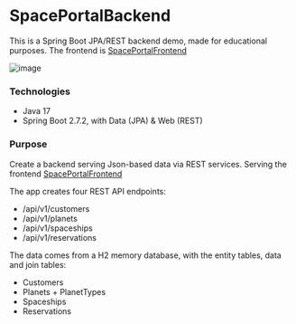 # SpacePortalBackend
This is a Spring Boot JPA/REST backend demo, made for educational purposes. The frontend is [SpacePortalFrontend](https://github.com/RonniKahalani/SpacePortalFrontend)

![image](https://user-images.githubusercontent.com/8819076/186982448-eb34f465-60ae-4706-81d6-263b153c9b6c.png)

### Technologies
- Java 17
- Spring Boot 2.7.2, with Data (JPA) & Web (REST)

### Purpose
Create a backend serving Json-based data via REST services. Serving the frontend [SpacePortalFrontend](https://github.com/RonniKahalani/SpacePortalFrontend)

The app creates four REST API endpoints:
- /api/v1/customers
- /api/v1/planets
- /api/v1/spaceships
- /api/v1/reservations

The data comes from a H2 memory database, with the entity tables, data and join tables:
- Customers
- Planets + PlanetTypes
- Spaceships
- Reservations
